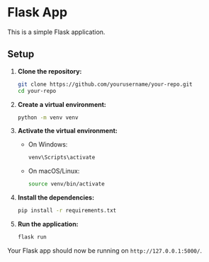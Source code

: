 # Flask App

This is a simple Flask application.

## Setup

1. **Clone the repository:**
    ```bash
    git clone https://github.com/yourusername/your-repo.git
    cd your-repo
    ```

2. **Create a virtual environment:**
    ```bash
    python -m venv venv
    ```

3. **Activate the virtual environment:**
    - On Windows:
      ```bash
      venv\Scripts\activate
      ```
    - On macOS/Linux:
      ```bash
      source venv/bin/activate
      ```

4. **Install the dependencies:**
    ```bash
    pip install -r requirements.txt
    ```

5. **Run the application:**
    ```bash
    flask run
    ```

Your Flask app should now be running on `http://127.0.0.1:5000/`.